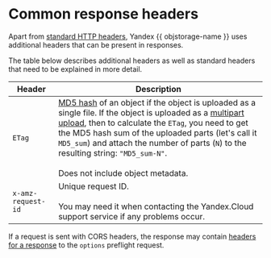 # Common response headers

Apart from [standard HTTP headers](https://en.wikipedia.org/wiki/List_of_HTTP_header_fields), Yandex {{ objstorage-name }} uses additional headers that can be present in responses.

The table below describes additional headers as well as standard headers that need to be explained in more detail.

| Header | Description |
| ----- | ----- |
| `ETag` | [MD5 hash](https://en.wikipedia.org/wiki/MD5) of an object if the object is uploaded as a single file. If the object is uploaded as a [multipart upload](../../concepts/multipart.md), then to calculate the `ETag`, you need to get the MD5 hash sum of the uploaded parts (let's call it `MD5_sum`) and attach the number of parts (`N`) to the resulting string: `"MD5_sum-N"`.<br/><br/>Does not include object metadata. |
| `x-amz-request-id` | Unique request ID.<br/><br/>You may need it when contacting the Yandex.Cloud support service if any problems occur. |

If a request is sent with CORS headers, the response may contain [headers for a response](object/options.md#response-headers) to the `options` preflight request.

